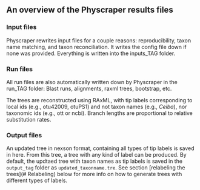 ## An overview of the Physcraper results files

### Input files

Physcraper rewrites input files for a couple reasons: reproducibility, taxon name matching, and taxon reconciliation.
It writes the config file down if none was provided. Everything is written into the inputs_TAG folder.

### Run files

All run files are also automatically written down by Physcraper in the run_TAG folder: Blast runs, alignments, raxml trees, bootstrap, etc.

The trees are reconstructed using RAxML, with tip labels corresponding to local ids (e.g., otu42009, otuPS1) and not taxon names (e.g., *Ceiba*), nor taxonomic ids (e.g., ott or ncbi). Branch lengths are proportional to relative substitution rates.

### Output files

An updated tree in nexson format, containing all types of tip labels is saved in here.
From this tree, a tree with any kind of label can be produced.
By default, the updtaed tree with taxon names as tip labels is saved
in the `output_tag` folder as `updated_taxonname.tre`. See section [relabeling the trees](# Relabeling) below for more info on how to generate trees with different types of labels.
